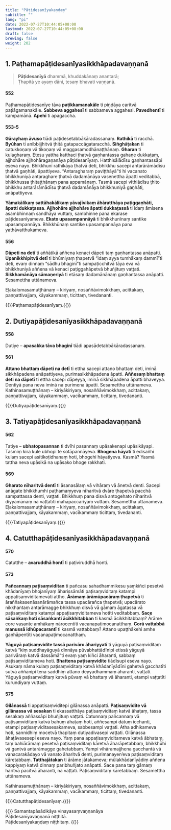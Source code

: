 ```yaml
---
title: "Pāṭidesanīyakaṇḍaṃ"
subtitle: ""
lang: "pi"
date: 2022-07-27T10:44:05+08:00
lastmod: 2022-07-27T10:44:05+08:00
draft: false
brewing: false
weight: 202
---
```


## 1. Paṭhamapāṭidesanīyasikkhāpadavaṇṇanā

> **Pāṭidesanīyā** dhammā, khuddakānaṃ anantarā;  
> Ṭhapitā ye ayaṃ dāni, tesaṃ bhavati vaṇṇanā.

#### 552

Paṭhamapāṭidesanīye tāva **paṭikkamanakāle** ti piṇḍāya caritvā paṭiāgamanakāle. **Sabbeva aggahesī** ti sabbameva aggahesi. **Pavedhentī** ti kampamānā. **Apehī** ti apagaccha.

#### 553-5

**Gārayhaṃ āvuso** tiādi paṭidesetabbākāradassanaṃ. **Rathikā** ti racchā. **Byūhan** ti anibbijjhitvā ṭhitā gatapaccāgataracchā. **Siṅghāṭakan** ti catukkoṇaṃ vā tikoṇaṃ vā maggasamodhānaṭṭhānaṃ. **Gharan** ti kulagharaṃ. Etesu yattha katthaci ṭhatvā gaṇhantassa gahaṇe dukkaṭaṃ, ajjhohāre ajjhohāragaṇanāya pāṭidesanīyaṃ. Hatthisālādīsu gaṇhantassāpi eseva nayo. Bhikkhunī rathikāya ṭhatvā deti, bhikkhu sacepi antarārāmādīsu ṭhatvā gaṇhāti, āpattiyeva. “Antaragharaṃ paviṭṭhāyā”ti hi vacanato bhikkhuniyā antaraghare ṭhatvā dadamānāya vasenettha āpatti veditabbā, bhikkhussa ṭhitaṭṭhānaṃ pana appamāṇaṃ. Tasmā sacepi vīthiādīsu ṭhito bhikkhu antarārāmādīsu ṭhatvā dadamānāya bhikkhuniyā gaṇhāti, anāpattiyeva.

**Yāmakālikaṃ sattāhakālikaṃ yāvajīvikaṃ āhāratthāya paṭiggaṇhāti, āpatti dukkaṭassa**. **Ajjhohāre ajjhohāre āpatti dukkaṭassā** ti idaṃ āmisena asambhinnaṃ sandhāya vuttaṃ, sambhinne pana ekarase pāṭidesanīyameva. **Ekato upasampannāyā** ti bhikkhunīnaṃ santike upasampannāya. Bhikkhūnaṃ santike upasampannāya pana yathāvatthukameva.

#### 556

**Dāpeti na detī** ti aññātikā aññena kenaci dāpeti taṃ gaṇhantassa anāpatti. **Upanikkhipitvā detī** ti bhūmiyaṃ ṭhapetvā “idaṃ ayya tumhākaṃ dammī”ti deti, evaṃ dinnaṃ “sādhu bhaginī”ti sampaṭicchitvā tāya eva vā bhikkhuniyā aññena vā kenaci paṭiggahāpetvā bhuñjituṃ vaṭṭati. **Sikkhamānāya sāmaṇeriyā** ti etāsaṃ dadamānānaṃ gaṇhantassa anāpatti. Sesamettha uttānameva.

Eḷakalomasamuṭṭhānaṃ – kiriyaṃ, nosaññāvimokkhaṃ, acittakaṃ, paṇṇattivajjaṃ, kāyakammaṃ, ticittaṃ, tivedananti.

{{<eop>}}Paṭhamapāṭidesanīyaṃ.{{</eop>}}

## 2. Dutiyapāṭidesanīyasikkhāpadavaṇṇanā

#### 558

Dutiye – **apasakka tāva bhaginī** tiādi apasādetabbākāradassanaṃ.

#### 561

**Attano bhattaṃ dāpeti na detī** ti ettha sacepi attano bhattaṃ deti, iminā sikkhāpadena anāpattiyeva, purimasikkhāpadena āpatti. **Aññesaṃ bhattaṃ deti na dāpetī** ti ettha sacepi dāpeyya, iminā sikkhāpadena āpatti bhaveyya. Dentiyā pana neva iminā na purimena āpatti. Sesamettha uttānameva. Kathinasamuṭṭhānaṃ – kiriyākiriyaṃ, nosaññāvimokkhaṃ, acittakaṃ, paṇṇattivajjaṃ, kāyakammaṃ, vacīkammaṃ, ticittaṃ, tivedananti.

{{<eop>}}Dutiyapāṭidesanīyaṃ.{{</eop>}}

## 3. Tatiyapāṭidesanīyasikkhāpadavaṇṇanā

#### 562

Tatiye – **ubhatopasannan** ti dvīhi pasannaṃ upāsakenapi upāsikāyapi. Tasmiṃ kira kule ubhopi te sotāpannāyeva. **Bhogena hāyatī** ti edisañhi kulaṃ sacepi asītikoṭidhanaṃ hoti, bhogehi hāyatiyeva. Kasmā? Yasmā tattha neva upāsikā na upāsako bhoge rakkhati.

#### 569

**Gharato nīharitvā dentī** ti āsanasālaṃ vā vihāraṃ vā ānetvā denti. Sacepi anāgate bhikkhumhi paṭhamaṃyeva nīharitvā dvāre ṭhapetvā pacchā sampattassa denti, vaṭṭati. Bhikkhuṃ pana disvā antogehato nīharitvā diyyamānaṃ na vaṭṭatīti mahāpaccariyaṃ vuttaṃ. Sesamettha uttānameva. Eḷakalomasamuṭṭhānaṃ – kiriyaṃ, nosaññāvimokkhaṃ, acittakaṃ, paṇṇattivajjaṃ, kāyakammaṃ, vacīkammaṃ ticittaṃ, tivedananti.

{{<eop>}}Tatiyapāṭidesanīyaṃ.{{</eop>}}

## 4. Catutthapāṭidesanīyasikkhāpadavaṇṇanā

#### 570

Catutthe – **avaruddhā hontī** ti paṭiviruddhā honti.

#### 573

**Pañcannaṃ paṭisaṃviditan** ti pañcasu sahadhammikesu yaṃkiñci pesetvā khādanīyaṃ bhojanīyaṃ āharissāmāti paṭisaṃviditaṃ katampi appaṭisaṃviditamevāti attho. **Ārāmaṃ ārāmūpacāraṃ ṭhapetvā** ti āraññakasenāsanārāmañca tassa upacārañca ṭhapetvā; upacārato nikkhantaṃ antarāmagge bhikkhuṃ disvā vā gāmaṃ āgatassa vā paṭisaṃviditaṃ katampi appaṭisaṃviditameva hotīti veditabbaṃ. **Sace sāsaṅkaṃ hoti sāsaṅkanti ācikkhitabban** ti kasmā ācikkhitabbaṃ? Ārāme core vasante amhākaṃ nārocentīti vacanapaṭimocanatthaṃ. **Corā vattabbā manussā idhūpacarantī** ti kasmā vattabbaṃ? Attano upaṭṭhākehi amhe gaṇhāpentīti vacanapaṭimocanatthaṃ.

**Yāguyā paṭisaṃvidite tassā parivāro āhariyyatī** ti yāguyā paṭisaṃviditaṃ katvā “kiṃ suddhayāguyā dinnāya pūvabhattādīnipi etissā yāguyā parivāraṃ katvā dassāmā”ti evaṃ yaṃ kiñci āharanti, sabbaṃ paṭisaṃviditameva hoti. **Bhattena paṭisaṃvidite** tiādīsupi eseva nayo. Asukaṃ nāma kulaṃ paṭisaṃviditaṃ katvā khādanīyādīni gahetvā gacchatīti sutvā aññānipi tena saddhiṃ attano deyyadhammaṃ āharanti, vaṭṭati. Yāguyā paṭisaṃviditaṃ katvā pūvaṃ vā bhattaṃ vā āharanti, etampi vaṭṭatīti kurundiyaṃ vuttaṃ.

#### 575

**Gilānassā** ti appaṭisaṃviditepi gilānassa anāpatti. **Paṭisaṃvidite vā gilānassa vā sesakan** ti ekassatthāya paṭisaṃviditaṃ katvā āhaṭaṃ, tassa sesakaṃ aññassāpi bhuñjituṃ vaṭṭati. Catunnaṃ pañcannaṃ vā paṭisaṃviditaṃ katvā bahuṃ āhaṭaṃ hoti, aññesampi dātuṃ icchanti, etampi paṭisaṃviditasesakameva, sabbesampi vaṭṭati. Atha adhikameva hoti, sannidhiṃ mocetvā ṭhapitaṃ dutiyadivasepi vaṭṭati. Gilānassa āhaṭāvasesepi eseva nayo. Yaṃ pana appaṭisaṃviditameva katvā ābhataṃ, taṃ bahiārāmaṃ pesetvā paṭisaṃviditaṃ kāretvā āharāpetabbaṃ, bhikkhūhi vā gantvā antarāmagge gahetabbaṃ. Yampi vihāramajjhena gacchantā vā vanacarakādayo vā vanato āharitvā denti, purimanayen’eva paṭisaṃviditaṃ kāretabbaṃ. **Tatthajātakan** ti ārāme jātakameva; mūlakhādanīyādiṃ aññena kappiyaṃ katvā dinnaṃ paribhuñjato anāpatti. Sace pana taṃ gāmaṃ haritvā pacitvā āharanti, na vaṭṭati. Paṭisaṃviditaṃ kāretabbaṃ. Sesamettha uttānameva.

Kathinasamuṭṭhānaṃ – kiriyākiriyaṃ, nosaññāvimokkhaṃ, acittakaṃ, paṇṇattivajjaṃ, kāyakammaṃ, vacīkammaṃ, ticittaṃ, tivedananti.

{{<eop>}}Catutthapāṭidesanīyaṃ.{{</eop>}}

{{<eof>}}
    Samantapāsādikāya vinayasaṃvaṇṇanāya<br>
    Pāṭidesanīyavaṇṇanā niṭṭhitā.<br>
    Pāṭidesanīyakaṇḍaṃ niṭṭhitaṃ.
{{</eof>}}